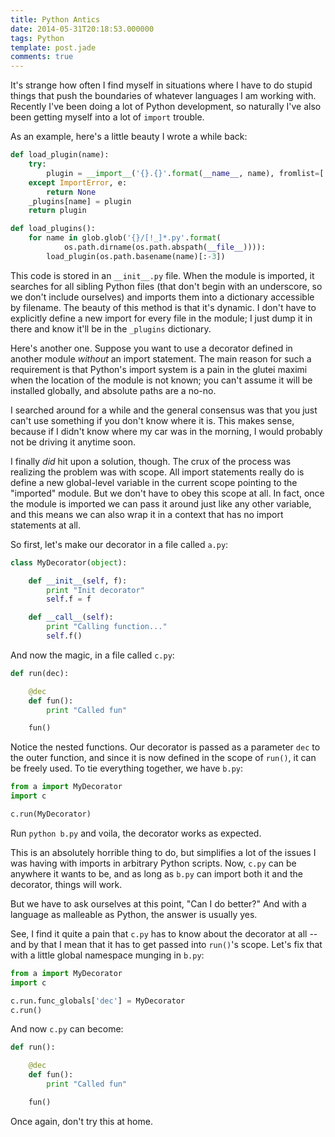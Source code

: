 ```yaml
---
title: Python Antics
date: 2014-05-31T20:18:53.000000
tags: Python
template: post.jade
comments: true
---
```


It's strange how often I find myself in situations where I have to do stupid things that push the boundaries of whatever languages I am working with. Recently I've been doing a lot of Python development, so naturally I've also been getting myself into a lot of `import` trouble.

<!-- more -->

As an example, here's a little beauty I wrote a while back:

```python
def load_plugin(name):
    try:
        plugin = __import__('{}.{}'.format(__name__, name), fromlist=['*'])
    except ImportError, e:
        return None
    _plugins[name] = plugin
    return plugin

def load_plugins():
    for name in glob.glob('{}/[!_]*.py'.format(
            os.path.dirname(os.path.abspath(__file__)))):
        load_plugin(os.path.basename(name)[:-3])
```

This code is stored in an `__init__.py` file. When the module is imported, it searches for all sibling Python files (that don't begin with an underscore, so we don't include ourselves) and imports them into a dictionary accessible by filename. The beauty of this method is that it's dynamic. I don't have to explicitly define a new import for every file in the module; I just dump it in there and know it'll be in the `_plugins` dictionary.

Here's another one. Suppose you want to use a decorator defined in another module *without* an import statement. The main reason for such a requirement is that Python's import system is a pain in the glutei maximi when the location of the module is not known; you can't assume it will be installed globally, and absolute paths are a no-no.

I searched around for a while and the general consensus was that you just can't use something if you don't know where it is. This makes sense, because if I didn't know where my car was in the morning, I would probably not be driving it anytime soon.

I finally *did* hit upon a solution, though. The crux of the process was realizing the problem was with scope. All import statements really do is define a new global-level variable in the current scope pointing to the "imported" module. But we don't have to obey this scope at all. In fact, once the module is imported we can pass it around just like any other variable, and this means we can also wrap it in a context that has no import statements at all.

So first, let's make our decorator in a file called `a.py`:

```python
class MyDecorator(object):

    def __init__(self, f):
        print "Init decorator"
        self.f = f

    def __call__(self):
        print "Calling function..."
        self.f()
```

And now the magic, in a file called `c.py`:

```python
def run(dec):

    @dec
    def fun():
        print "Called fun"

    fun()
```

Notice the nested functions. Our decorator is passed as a parameter `dec` to the outer function, and since it is now defined in the scope of `run()`, it can be freely used. To tie everything together, we have `b.py`:

```python
from a import MyDecorator
import c

c.run(MyDecorator)
```

Run `python b.py` and voila, the decorator works as expected.

This is an absolutely horrible thing to do, but simplifies a lot of the issues I was having with imports in arbitrary Python scripts. Now, `c.py` can be anywhere it wants to be, and as long as `b.py` can import both it and the decorator, things will work.

But we have to ask ourselves at this point, "Can I do better?" And with a language as malleable as Python, the answer is usually yes.

See, I find it quite a pain that `c.py` has to know about the decorator at all -- and by that I mean that it has to get passed into `run()`'s scope. Let's fix that with a little global namespace munging in `b.py`:

```python
from a import MyDecorator
import c

c.run.func_globals['dec'] = MyDecorator
c.run()
```

And now `c.py` can become:

```python
def run():

    @dec
    def fun():
        print "Called fun"

    fun()
```

Once again, don't try this at home.
